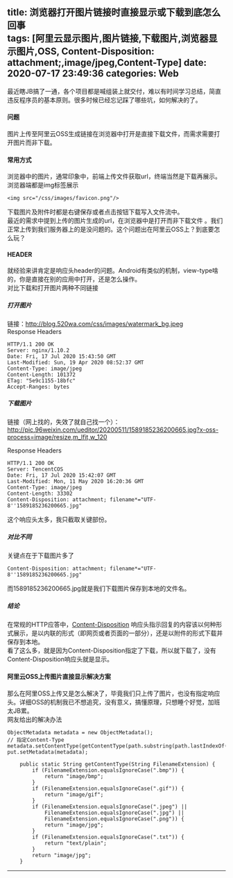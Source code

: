 title: 浏览器打开图片链接时直接显示或下载到底怎么回事  
tags: [阿里云显示图片,图片链接,下载图片,浏览器显示图片,OSS, Content-Disposition: attachment;,image/jpeg,Content-Type]
date: 2020-07-17 23:49:36
categories: Web
---

最近瞎JB搞了一通，各个项目都是喊组装上就交付，难以有时间学习总结，简直违反程序员的基本原则。很多时候已经忘记踩了哪些坑，如何解决的了。 
 
#### 问题
图片上传至阿里云OSS生成链接在浏览器中打开是直接下载文件，而需求需要打开图片而非下载。

####  常用方式

浏览器中的图片，通常印象中，前端上传文件获取url，终端当然是下载再展示。浏览器端都是img标签展示

```
<img src="/css/images/favicon.png"/>
```
下载图片及附件时都是右键保存或者点击按钮下载写入文件流中。  
最近的需求中提到上传的图片生成的url，在浏览器中是打开而非下载文件 。我们正常上传到我们服务器上的是没问题的。这个问题出在阿里云OSS上？到底要怎么玩？

#### HEADER  

就经验来讲肯定是响应头header的问题。Android有类似的机制，view-type啥的，你是直接在别的应用中打开，还是怎么操作。  
对比下载和打开图片两种不同链接  

<!-- more -->

##### 打开图片
链接：http://blog.520wa.com/css/images/watermark_bg.jpeg  
Response Headers

```
HTTP/1.1 200 OK
Server: nginx/1.10.2
Date: Fri, 17 Jul 2020 15:43:50 GMT
Last-Modified: Sun, 19 Apr 2020 08:52:37 GMT
Content-Type: image/jpeg
Content-Length: 101372
ETag: "5e9c1155-18bfc"
Accept-Ranges: bytes
```

##### 下载图片  
链接（网上找的，失效了就自己找一个）：http://pic.96weixin.com/ueditor/20200511/1589185236200665.jpg?x-oss-process=image/resize,m_lfit,w_120  

Response Headers

```
HTTP/1.1 200 OK
Server: TencentCOS
Date: Fri, 17 Jul 2020 15:42:07 GMT
Last-Modified: Mon, 11 May 2020 16:20:36 GMT
Content-Type: image/jpeg
Content-Length: 33302
Content-Disposition: attachment; filename*="UTF-8''1589185236200665.jpg"
```
这个响应头太多，我只截取关键部份。  

##### 对比不同
关键点在于下载图片多了

```
Content-Disposition: attachment; filename*="UTF-8''1589185236200665.jpg"
```
而1589185236200665.jpg就是我们下载图片保存到本地的文件名。

##### 结论
在常规的HTTP应答中，[Content-Disposition](https://developer.mozilla.org/zh-CN/docs/Web/HTTP/Headers/Content-Disposition) 响应头指示回复的内容该以何种形式展示，是以内联的形式（即网页或者页面的一部分），还是以附件的形式下载并保存到本地。  
看了这么多，就是因为Content-Disposition指定了下载，所以就下载了，没有Content-Disposition响应头就是显示。
  
#### 阿里云OSS上传图片直接显示解决方案  

那么在阿里OSS上传又是怎么解决了，毕竟我们只上传了图片，也没有指定响应头。详细OSS的机制我已不想追究，没有意义，搞懂原理，只想睡个好觉，加班太JB累。  
网友给出的解决办法  

```
ObjectMetadata metadata = new ObjectMetadata();
// 指定Content-Type
metadata.setContentType(getContentType(path.substring(path.lastIndexOf("."))));
put.setMetadata(metadata);
```

```
    public static String getContentType(String FilenameExtension) {
        if (FilenameExtension.equalsIgnoreCase(".bmp")) {
            return "image/bmp";
        }
        if (FilenameExtension.equalsIgnoreCase(".gif")) {
            return "image/gif";
        }
        if (FilenameExtension.equalsIgnoreCase(".jpeg") ||
            FilenameExtension.equalsIgnoreCase(".jpg") ||
            FilenameExtension.equalsIgnoreCase(".png")) {
            return "image/jpg";
        }
        if (FilenameExtension.equalsIgnoreCase(".txt")) {
            return "text/plain";
        }
        return "image/jpg";
    }
```

-----
